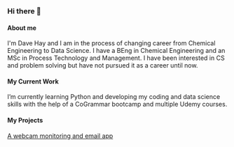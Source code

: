 ### Hi there 👋

#### About me

I'm Dave Hay and I am in the process of changing career from Chemical Engineering to Data Science. I have a BEng in Chemical Engineering and an MSc in Process Technology and Management. I have been interested in CS and problem solving but have not pursued it as a career until now.

#### My Current Work

I’m currently learning Python and developing my coding and data science skills with the help of a CoGrammar bootcamp and multiple Udemy courses.

#### My Projects
[A webcam monitoring and email app](https://github.com/CriticallyDave/webcam-monitoring-email)
  
<!--
**CriticallyDave/CriticallyDave** is a ✨ _special_ ✨ repository because its `README.md` (this file) appears on your GitHub profile.

Here are some ideas to get you started:

- 🔭 I’m currently working on ...
- 🌱 I’m currently learning ...
- 👯 I’m looking to collaborate on ...
- 🤔 I’m looking for help with ...
- 💬 Ask me about ...
- 📫 How to reach me: ...
- 😄 Pronouns: ...
- ⚡ Fun fact: ...
-->
